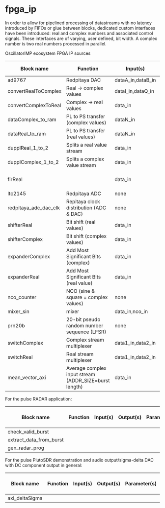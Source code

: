 # fpga_ip

In order to allow for pipelined processing of datastreams with no latency introduced by FIFOs or glue between blocks, dedicated
custom interfaces have been introduced: real and complex numbers and associated control signals. These interfaces are of varying,
user defined, bit width. A complex number is two real numbers processed in parallel.



OscillatorIMP ecosystem FPGA IP sources

|     Block name      |    Function                           | Input(s)  | Output(s)          | Parameter(s)   | Driver | Library function(s) (liboscimp) |
|---------------------|---------------------------------------|-----------|--------------------|----------------|--------|---------------------------------|
|ad9767               |Redpitaya DAC                          |dataA_in,dataB_in| none               |none            |none    |                                 |
|convertRealToComplex |Real -> complex values                 |dataI_in,dataQ_in|data_out      |DATA_SIZE(8)                |none    |         |
|convertComplexToReal |Complex -> real values                 |data_in   | dataI_out,dataQ_out |DATA_SIZE(8)    |none    | none                            |
|dataComplex_to_ram   |PL to PS transfer (complex values)     |dataN_in   |none                |DATA_SIZE(32), NB_INPUT(12), NB_SAMPLE(1024)            |data_to_ram| |
|dataReal_to_ram      |PL to PS transfer (real values)        |dataN_in   |none                |DATA_SIZE(32), NB_INPUT(12), NB_SAMPLE(1024)            |data_to_ram| |
|dupplReal_1_to_2     |Splits a real value stream             |data_in    |data1_out,data2_out |DATA_SIZE(8)                                          |none       | |
|dupplComplex_1_to_2  |Splits a complex value stream          |data_in    |data1_out,data2_out |DATA_SIZE(8)                                          |none       | |
|firReal              |                                       |data_in    |data_out            |DATA_SIZE(16), NB_COEFF(128), DECIMATE_FACTOR(32), DATA_OUT_SIZE(32), COEFF_SIZE(16)|fir| |
|ltc2145              |Redpitaya ADC                          |none       |dataA_out,dataB_out |none            |none    | |
|redpitaya_adc_dac_clk|Repitaya clock distribution (ADC & DAC)|none       |none                |none            |none    | |
|shifterReal          |Bit shift (real values)                |data_in    |data_out            |DATA_IN_SIZE(32), DATA_OUT_SIZE(16)   |none    | |
|shifterComplex       |Bit shift (complex values)             |data_in    |data_out            |DATA_IN_SIZE(32), DATA_OUT_SIZE(16)   |none    | |
|expanderComplex      |Add Most Significant Bits (complex)    |data_in    |data_out            |DATA_IN_SIZE(16), DATA_OUT_SIZE(16) | none | |
|expanderReal         |Add Most Significant Bits (real value) |data_in    |data_out            |DATA_IN_SIZE(16), DATA_OUT_SIZE(16) | none | |
|nco_counter          |NCO (sine & square = complex values)   |none       |sine_out, square_out |COUNTER_SIZE(28), DATA_SIZE(16) |nco_counter|nco_counter_send_conf|
|mixer_sin            |mixer                                  |data_in,nco_in|data_out         |DATA_SIZE(16), NCO_SIZE(16)|none||
|prn20b               | 20-bit pseudo random number sequence (LFSR)|none | data_out | none | none | none | |
|switchComplex        |Complex stream multiplexer             |data1_in,data2_in   | data_out  |DATA_SIZE(16),DEFAULT_INPUT(0) |switch   | switch_conf       |
|switchReal           |Real stream multiplexer                |data1_in,data2_in   | data_out  |DATA_SIZE(16),DEFAULT_INPUT(0) |switch   | switch_conf       |
|mean_vector_axi      |Average complex input stream (ADDR_SIZE=burst length) |data_in             | data_out  |DATA_SIZE(14),MAX_NB_ACCUM(1024),ADDR_SIZE(10)|   |          |

For the pulse RADAR application:

|     Block name      |    Function                           | Input(s)  | Output(s)          | Parameter(s)   | Driver | Library function(s) (liboscimp) |
|---------------------|---------------------------------------|-----------|--------------------|----------------|--------|---------------------------------|
|check_valid_burst      |
|extract_data_from_burst|
|gen_radar_prog         |

For the pulse PlutoSDR demonstration and audio output/sigma-delta DAC with DC component output in general:

|     Block name      |    Function                           | Input(s)  | Output(s)          | Parameter(s)   | Driver | Library function(s) (liboscimp) |
|---------------------|---------------------------------------|-----------|--------------------|----------------|--------|---------------------------------|
|axi_deltaSigma         |
